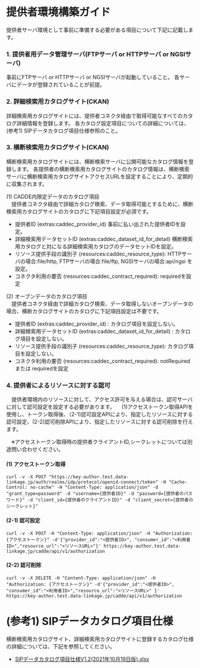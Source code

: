 
# 提供者環境構築ガイド
提供者サーバ環境として事前に準備する必要がある項目について下記に記載します。

### 1. 提供者用データ管理サーバ(FTPサーバ or HTTPサーバ or NGSIサーバ)
事前にFTPサーバ or HTTPサーバ or NGSIサーバが起動していること。
各サーバにデータが登録されていることが前提。

### 2. 詳細検索用カタログサイト(CKAN)
 詳細検索用カタログサイトには、提供者コネクタ経由で取得可能なすべてのカタログ詳細情報を登録します。
 各カタログ設定項目についての詳細については、(参考1) SIPデータカタログ項目仕様参照のこと。

### 3. 横断検索用カタログサイト(CKAN)
 横断検索用カタログサイトには、横断検索サーバに公開可能なカタログ情報を登録します。
 各提供者の横断検索用カタログサイトのカタログ情報は、横断検索サーバに横断検索用カタログサイトアクセスURLを設定することにより、定期的に収集されます。<br>
 
(1) CADDE内限定データのカタログ項目<br>
　提供者コネクタ経由で詳細カタログ検索、データ取得可能とするために、横断検索用カタログサイトのカタログに下記項目設定が必須です。
- 提供者ID (extras:caddec_provider_id) 事前に払い出された提供者IDを設定。
- 詳細検索用データセットID (extras:caddec_dataset_id_for_detail) 横断検索用カタログと対になる詳細検索用カタログのデータセットIDを設定。
- リソース提供手段の識別子 (resources:caddec_resource_type): HTTPサーバの場合:file/http, FTPサーバの場合:file/ftp, NGSIサーバの場合:api/ngsi を設定。
- コネクタ利用の要否 (resources:caddec_contract_required): requiredを設定

(2) オープンデータのカタログ項目<br>
　提供者コネクタ経由で詳細カタログ検索、データ取得しないオープンデータの場合、横断カタログサイトのカタログに下記項目設定は不要です。
- 提供者ID (extras:caddec_provider_id) : カタログ項目を設定しない。
- 詳細検索用データセットID (extras:caddec_dataset_id_for_detail) : カタログ項目を設定しない。
- リソース提供手段の識別子 (resources:caddec_resource_type): カタログ項目を設定しない。
- コネクタ利用の要否 (resources:caddec_contract_required): notRequired または requiredを設定

### 4. 提供者によるリソースに対する認可
　提供者環境内のリソースに対して、アクセス許可を与える場合は、認可サーバに対して認可設定を設定する必要があります。
　(1)アクセストークン取得APIを使用し、トークン取得後、（2-1)認可設定APIにより、指定したリソースに対する認可設定、(2-2)認可削除APIにより、指定したリソースに対する認可削除を行えます。
 
　※アクセストークン取得時の提供者クライアントID,シークレットについては別途問い合わせください。

#### (1) アクセストークン取得
```
curl -v -X POST "https://key-author.test.data-linkage.jp/auth/realms/idp/protocol/openid-connect/token" -H "Cache-Control: no-cache" -H "Content-Type: application/json" -d "grant_type=password" -d "username={提供者ID}" -d "password={提供者のパスワード}" -d "client_id={提供者のクライアントID}" -d "client_secret={提供者のシークレット}"
```

#### (2-1) 認可設定
```
curl -v -X POST -H "Content-Type: application/json" -H "Authorization: {アクセストークン}" -d'{"provider_id":"<提供者ID>", "consumer_id":"<利用者ID>","resource_url":"<リソースURL>"}' https://key-author.test.data-linkage.jp/cadde/api/v1/authorization
```

#### (2-2) 認可削除
```
curl -v -X DELETE -H "Content-Type: application/json" -H "Authorization: {アクセストークン}" -d'{"provider_id":"<提供者ID>", "consumer_id":"<利用者ID>","resource_url":"<リソースURL>" }' https://key-author.test.data-linkage.jp/cadde/api/v1/authorization
```

# (参考1) SIPデータカタログ項目仕様
横断検索用カタログサイト、詳細検索用カタログサイトに登録するカタログ仕様の詳細については、下記を参照してください。
- [SIPデータカタログ項目仕様V1.2(2021年10月19日版).xlsx](catalog/SIPデータカタログ項目仕様V1.2(2021年10月19日版).xlsx)

